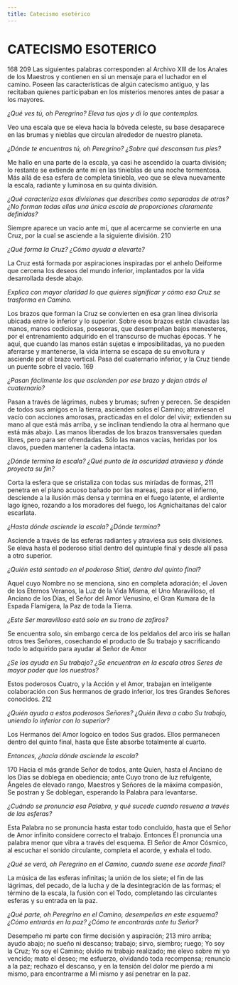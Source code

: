 ```yaml
---
title: Catecismo esotérico
---
```


# CATECISMO ESOTERICO

<p>
<pin lang="es">168</pin> <pin lang="en">209</pin> Las siguientes palabras corresponden al Archivo XIII de los Anales de los Maestros y contienen en si un mensaje para el luchador en el camino. Poseen las características de algún catecismo antiguo, y las recitaban quienes participaban en los misterios menores antes de pasar a los mayores.
</p>

*¿Qué ves tú, oh Peregrino? Eleva tus ojos y di lo que contemplas.*

Veo una escala que se eleva hacia la bóveda celeste, su base desaparece en las brumas y nieblas que circulan alrededor de nuestro planeta.

*¿Dónde te encuentras tú, oh Peregrino? ¿Sobre qué descansan tus pies?*

Me hallo en una parte de la escala, ya casi he ascendido la cuarta división; lo restante se extiende ante mí en las tinieblas de una noche tormentosa. Más allá de esa esfera de completa tiniebla, veo que se eleva nuevamente la escala, radiante y luminosa en su quinta división.

*¿Qué caracteriza esas divisiones que describes como separadas de otras? ¿No forman todas ellas una única escala de proporciones claramente definidas?*

Siempre aparece un vacío ante mí, que al acercarme se convierte en una Cruz, por la cual se asciende a la siguiente división. <pin lang="en">210</pin>

*¿Qué forma la Cruz? ¿Cómo ayuda a elevarte?*

La Cruz está formada por aspiraciones inspiradas por el anhelo Deiforme que cercena los deseos del mundo inferior, implantados por la vida desarrollada desde abajo.

*Explica con mayor claridad lo que quieres significar y cómo esa Cruz se trasforma en Camino.*

Los brazos que forman la Cruz se convierten en esa gran línea divisoria ubicada entre lo inferior y lo superior. Sobre esos brazos están clavadas las manos, manos codiciosas, posesoras, que desempeñan bajos menesteres, por el entrenamiento adquirido en el transcurso de muchas épocas. Y he aquí, que cuando las manos están sujetas e imposibilitadas, ya no pueden aferrarse y mantenerse, la vida interna se escapa de su envoltura y asciende por el brazo vertical. Pasa del cuaternario inferior, y la Cruz tiende un puente sobre el vacío. <pin lang="es">169</pin>

*¿Pasan fácilmente los que ascienden por ese brazo y dejan atrás el cuaternario?*

Pasan a través de lágrimas, nubes y brumas; sufren y perecen. Se despiden de todos sus amigos en la tierra, ascienden solos el Camino; atraviesan el vacío con acciones amorosas, practicadas en el dolor del vivir; extienden su mano al que está más arriba, y se inclinan tendiendo la otra al hermano que está más abajo. Las manos liberadas de los brazos transversales quedan libres, pero para ser ofrendadas. Sólo las manos vacías, heridas por los clavos, pueden mantener la cadena intacta.

*¿Dónde termina la escala? ¿Qué punto de la oscuridad atraviesa y dónde proyecta su fin?*

Corta la esfera que se cristaliza con todas sus miríadas de formas, <pin lang="en">211</pin> penetra en el plano acuoso bañado por las mareas, pasa por el infierno, desciende a la ilusión más densa y termina en el fuego latente, el ardiente lago ígneo, rozando a los moradores del fuego, los Agnichaitanas del calor escarlata.

*¿Hasta dónde asciende la escala? ¿Dónde termina?*

Asciende a través de las esferas radiantes y atraviesa sus seis divisiones. Se eleva hasta el poderoso sitial dentro del quíntuple final y desde allí pasa a otro superior.

*¿Quién está sentado en el poderoso Sitial, dentro del quinto final?*

Aquel cuyo Nombre no se menciona, sino en completa adoración; el Joven de los Eternos Veranos, la Luz de la Vida Misma, el Uno Maravilloso, el Anciano de los Días, el Señor del Amor Venusino, el Gran Kumara de la Espada Flamígera, la Paz de toda la Tierra.

*¿Este Ser maravilloso está solo en su trono de zafiros?*

Se encuentra solo, sin embargo cerca de los peldaños del arco iris se hallan otros tres Señores, cosechando el producto de Su trabajo y sacrificando todo lo adquirido para ayudar al Señor de Amor

*¿Se los ayuda en Su trabajo? ¿Se encuentran en la escala otros Seres de mayor poder que los nuestros?*

Estos poderosos Cuatro, y la Acción y el Amor, trabajan en inteligente colaboración con Sus hermanos de grado inferior, los tres Grandes Señores conocidos. <pin lang="en">212</pin>

*¿Quién ayuda a estos poderosos Señores? ¿Quién lleva a cabo Su trabajo, uniendo lo inferior con lo superior?*

Los Hermanos del Amor logoico en todos Sus grados. Ellos permanecen dentro del quinto final, hasta que Éste absorbe totalmente al cuarto.

*Entonces, ¿hacia dónde asciende la escala?*

<p>
<pin lang="es">170</pin> Hacia el más grande Señor de todos, ante Quien, hasta el Anciano de los Días se doblega en obediencia; ante Cuyo trono de luz refulgente, Ángeles de elevado rango, Maestros y Señores de la máxima compasión, Se postran y Se doblegan, esperando la Palabra para levantarse.
</p>

*¿Cuándo se pronuncia esa Palabra, y qué sucede cuando resuena a través de las esferas?*

Esta Palabra no se pronuncia hasta estar todo concluido, hasta que el Señor de Amor infinito considere correcto el trabajo. Entonces Él pronuncia una palabra menor que vibra a través del esquema. El Señor de Amor Cósmico, al escuchar el sonido circulante, completa el acorde, y exhala el todo.

*¿Qué se verá, oh Peregrino en el Camino, cuando suene ese acorde final?*

La música de las esferas infinitas; la unión de los siete; el fin de las lágrimas, del pecado, de la lucha y de la desintegración de las formas; el término de la escala, la fusión con el Todo, completando las circulantes esferas y su entrada en la paz.

*¿Qué parte, oh Peregrino en el Camino, desempeñas en este esquema? ¿Cómo entrarás en la paz? ¿Cómo te encontrarás ante tu Señor?*

Desempeño mi parte con firme decisión y aspiración; <pin lang="en">213</pin> miro arriba; ayudo abajo; no sueño ni descanso; trabajo; sirvo, siembro; ruego; Yo soy la Cruz; Yo soy el Camino; olvido mi trabajo realizado; me elevo sobre mi yo vencido; mato el deseo; me esfuerzo, olvidando toda recompensa; renuncio a la paz; rechazo el descanso, y en la tensión del dolor me pierdo a mi mismo, para encontrarme a Mí mismo y así penetrar en la paz.
